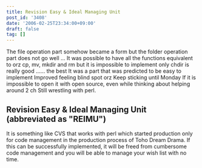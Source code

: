 ```yaml
---
title: Revision Easy & Ideal Managing Unit
post_id: '3408'
date: '2006-02-25T23:34:00+09:00'
draft: false
tag: []
---
```


The file operation part somehow became a form but the folder operation part does not go well ... It was possible to have all the functions equivalent to orz cp, mv, mkdir and rm but it is impossible to implement only chdir is really good ...... the best It was a part that was predicted to be easy to implement Improved feeling blind spot orz Keep sticking until Monday If it is impossible to open it with open source, even while thinking about helping around 2 ch Still wrestling with perl.

## Revision Easy & Ideal Managing Unit (abbreviated as "REIMU")

It is something like CVS that works with perl which started production only for code management in the production process of Toho Dream Drama. If this can be successfully implemented, it will be freed from cumbersome code management and you will be able to manage your wish list with no time.